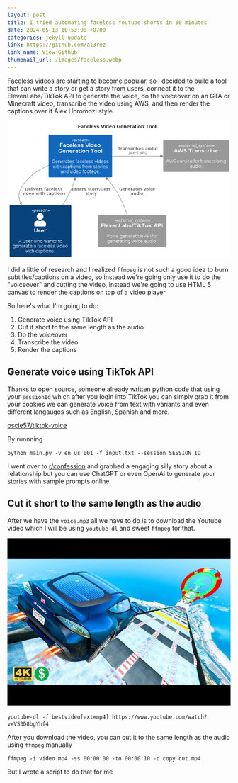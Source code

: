 ```yaml
---
layout: post
title: I tried automating faceless Youtube shorts in 60 minutes
date: 2024-05-13 10:53:08 +0700
categories: jekyll update
link: https://github.com/al3rez
link_name: View Github
thumbnail_url: /images/faceless.webp
---
```


Faceless videos are starting to become popular, so I decided to build a tool
that can write a story or get a story from users, connect it to the
ElevenLabs/TikTok API to generate the voice, do the voiceover on an GTA or
Minecraft video, transcribe the video using AWS, and then render the captions
over it Alex Horomozi style.

<img src="/images/diagram.png" alt="a diagram showing ahow we can make a faceless video" loading="lazy" />

I did a little of research and I realized `ffmpeg` is not such a good idea to burn subtitles/captions on a video, so instead we're going only use it to do the "voiceover" and cutting the video, instead we're going to use HTML 5 canvas to render the captions on top of a video player

So here's what I'm going to do:

1. Generate voice using TikTok API
2. Cut it short to the same length as the audio
3. Do the voiceover
4. Transcribe the video
5. Render the captions

## Generate voice using TikTok API

Thanks to open source, someone already written python code that using your `sessionId` which after you login into TikTok you can simply grab it from your cookies we can generate voice from text with variants and even different langauges such as English, Spanish and more.

[oscie57/tiktok-voice](https://github.com/oscie57/tiktok-voice)

By runnning

```
python main.py -v en_us_001 -f input.txt --session SESSION_ID
```

I went over to [r/confession](https://www.reddit.com/r/confession) and grabbed a engaging silly story about a relationship but you can use ChatGPT or even OpenAI to generate your stories with sample prompts online.

## Cut it short to the same length as the audio

After we have the `voice.mp3` all we have to do is to download the Youtube video which I will be using `youtube-dl` and sweet `ffmpeg` for that.

<a href="https://www.youtube.com/watch?v=VS3D8bgYhf4&t=6s"><img src="/images/thumbnail.jpeg" alt="gta 5 mega ramp faceless video" loading="lazy"></a>

```
youtube-dl -f bestvideo[ext=mp4] https://www.youtube.com/watch?v=VS3D8bgYhf4
```

After you download the video, you can cut it to the same length as the audio using `ffmpeg` manually

```
ffmpeg -i video.mp4 -ss 00:00:00 -to 00:00:10 -c copy cut.mp4
```

But I wrote a script to do that for me

```

```
